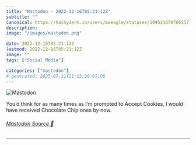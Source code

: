 ```yaml
---
title: "Mastodon - 2022-12-16T05:21:12Z"
subtitle: ""
canonical: https://hachyderm.io/users/mweagle/statuses/109521670766557733
description:
image: "/images/mastodon.png"

date: 2022-12-16T05:21:12Z
lastmod: 2022-12-16T05:21:12Z
image: ""
tags: ["Social Media"]

categories: ["mastodon"]
# generated: 2025-07-21T21:15:38-07:00
---
```

![Mastodon](/images/mastodon.png)

<p>You’d think for as many times as I’m prompted to Accept Cookies, I would have received Chocolate Chip ones by now.</p>


###### [Mastodon Source 🐘](https://hachyderm.io/@mweagle/109521670766557733)

___
